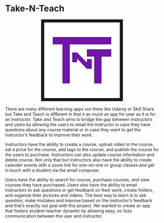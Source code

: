 # Take-N-Teach 

<p align="center">
<a href="https://engineering.ucdenver.edu/current-students/capstone-expo/archived-expos/sp21/csci2" target="_blank"><img src="thumbnail_image.png" 
alt="IMAGE ALT TEXT HERE" width="248"  border="10"/></a>
 </p>
 
 
 
There are many different learning apps out there like Udemy or Skill Share but Take and Teach is different in that it as much an app for user as it is for an instructor. Take and Teach aims to bridge the gap between instructors and users by allowing the users to email the instructor in case they have questions about any course material or in case they want to get the instructor’s feedback to improve their work.

Instructors have the ability to create a course, upload video to the course, set a price for the course, add tags to the course, and publish the course for the users to purchase. Instructors can also update course information and delete course. Not only that but instructors also have the ability to create calander events with a zoom link for one-on-one or group classes and get in touch with a student via the email composer.

Users have the ability to search for course, purchase courses, and view courses they have purchased. Users also have the ability to email instructors to ask questions or get feedback on their work, create folders, and organize their pictures and videos. The best way to learn is to ask question, make mistakes and improve based on the instructor’s feedback and that’s exactly out goal with this project. We wanted to create an app that fosters student-teacher dynamic by allowing easy, no fuss communication between the user and instructor.
